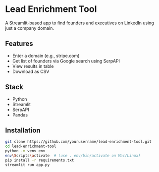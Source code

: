 # Lead Enrichment Tool

A Streamlit-based app to find founders and executives on LinkedIn using just a company domain.

##  Features
- Enter a domain (e.g., stripe.com)
- Get list of founders via Google search using SerpAPI
- View results in table
- Download as CSV

##  Stack
- Python
- Streamlit
- SerpAPI
- Pandas

##  Installation

```bash
git clone https://github.com/yourusername/lead-enrichment-tool.git
cd lead-enrichment-tool
python -m venv env
env\Scripts\activate  # (use . env/bin/activate on Mac/Linux)
pip install -r requirements.txt
streamlit run app.py
